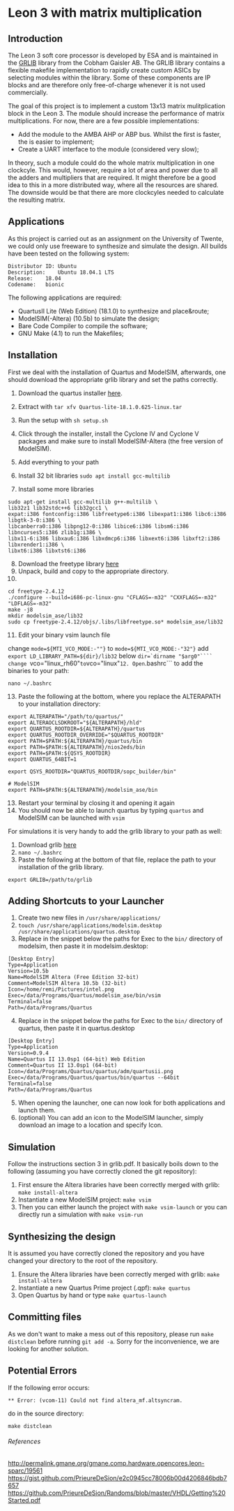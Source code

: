 # Leon 3 with matrix multiplication
## Introduction
The Leon 3 soft core processor is developed by ESA and is maintained in the [GRLIB](https://www.gaisler.com/index.php/downloads/leongrlib) library from the Cobham Gaisler AB. The GRLIB library contains a flexible makefile implementation to rapidly create custom ASICs by selecting modules within the library. Some of these components are IP blocks and are therefore only free-of-charge whenever it is not used commercially. 

The goal of this project is to implement a custom 13x13 matrix mulitplication block in the Leon 3. The module should increase the performance of matrix multiplications. For now, there are a few possible implementations:
* Add the module to the AMBA AHP or ABP bus. Whilst the first is faster, the is easier to implement;
* Create a UART interface to the module (considered very slow);

In theory, such a module could do the whole matrix multiplication in one clockcyle. This would, however, require a lot of area and power due to all the adders and multipliers that are required. It might therefore be a good idea to this in a more distributed way, where all the resources are shared. The downside would be that there are more clockcyles needed to calculate the resulting matrix.

## Applications
As this project is carried out as an assignment on the University of Twente, we could only use freeware to synthesize and simulate the design. All builds have been tested on the following system:

```
Distributor ID:	Ubuntu
Description:	Ubuntu 18.04.1 LTS
Release:	18.04
Codename:	bionic
```

The following applications are required:
* QuartusII Lite (Web Edition) (18.1.0) to synthesize and place&route;
* ModelSIM(-Altera) (10.5b) to simulate the design;
* Bare Code Compiler to compile the software;
* GNU Make (4.1) to run the Makefiles;

## Installation
First we deal with the installation of Quartus and ModelSIM, afterwards, one should download the appropriate grlib library and set the paths correctly.
1. Download the quartus installer [here](http://download.altera.com/akdlm/software/acdsinst/18.1std/625/ib_tar/Quartus-lite-18.1.0.625-linux.tar). 
2. Extract with ```tar xfv Quartus-lite-18.1.0.625-linux.tar```
3. Run the setup with ```sh setup.sh```
4. Click through the installer, install the Cyclone IV and Cyclone V packages and make sure to install ModelSIM-Altera (the free version of ModelSIM).
5. Add everything to your path

6. Install 32 bit libraries ```sudo apt install gcc-multilib```
7. Install some more libraries
```
sudo apt-get install gcc-multilib g++-multilib \
lib32z1 lib32stdc++6 lib32gcc1 \
expat:i386 fontconfig:i386 libfreetype6:i386 libexpat1:i386 libc6:i386 libgtk-3-0:i386 \
libcanberra0:i386 libpng12-0:i386 libice6:i386 libsm6:i386 libncurses5:i386 zlib1g:i386 \
libx11-6:i386 libxau6:i386 libxdmcp6:i386 libxext6:i386 libxft2:i386 libxrender1:i386 \
libxt6:i386 libxtst6:i386
```
8. Download the freetype library [here](http://download.savannah.gnu.org/releases/freetype/freetype-2.4.12.tar.bz2)
9. Unpack, build and copy to the appropriate directory.
10. 
```
cd freetype-2.4.12
./configure --build=i686-pc-linux-gnu "CFLAGS=-m32" "CXXFLAGS=-m32" "LDFLAGS=-m32"
make -j8
mkdir modelsim_ase/lib32
sudo cp freetype-2.4.12/objs/.libs/libfreetype.so* modelsim_ase/lib32
```
11. Edit your binary vsim launch file

change ```mode=${MTI_VCO_MODE:-""}``` to ```mode=${MTI_VCO_MODE:-"32"}```
add ```export LD_LIBRARY_PATH=${dir}/lib32``` below ```dir=`dirname "$arg0"````
change ```vco="linux_rh60"``` to ```vco="linux"```
12. Open ```.bashrc``` to add the binaries to your path:
```
nano ~/.bashrc
```
13. Paste the following at the bottom, where you replace the ALTERAPATH to your installation directory:
```# Quartus
export ALTERAPATH="/path/to/quartus/"
export ALTERAOCLSDKROOT="${ALTERAPATH}/hld"
export QUARTUS_ROOTDIR=${ALTERAPATH}/quartus
export QUARTUS_ROOTDIR_OVERRIDE="$QUARTUS_ROOTDIR"
export PATH=$PATH:${ALTERAPATH}/quartus/bin
export PATH=$PATH:${ALTERAPATH}/nios2eds/bin
export PATH=$PATH:${QSYS_ROOTDIR}
export QUARTUS_64BIT=1

export QSYS_ROOTDIR="QUARTUS_ROOTDIR/sopc_builder/bin"

# ModelSIM
export PATH=$PATH:${ALTERAPATH}/modelsim_ase/bin
```

13. Restart your terminal by closing it and opening it again
14. You should now be able to launch quartus by typing ```quartus``` and ModelSIM can be launched with ```vsim```

For simulations it is very handy to add the grlib library to your path as well:
1. Download grlib [here](https://www.gaisler.com/products/grlib/grlib-gpl-2018.3-b4226.tar.gz)
2. ```nano ~/.bashrc```
3. Paste the following at the bottom of that file, replace the path to your installation of the grlib library.
```
export GRLIB=/path/to/grlib
```

## Adding Shortcuts to your Launcher
1. Create two new files in ```/usr/share/applications/```
2. ```touch /usr/share/applications/modelsim.desktop /usr/share/applications/quartus.desktop```
3. Replace in the snippet below the paths for Exec to the ```bin/``` directory of modelsim, then paste it in modelsim.desktop:
```
[Desktop Entry]
Type=Application
Version=10.5b
Name=ModelSIM Altera (Free Edition 32-bit)
Comment=ModelSIM Altera 10.5b (32-bit)
Icon=/home/remi/Pictures/intel.png
Exec=/data/Programs/Quartus/modelsim_ase/bin/vsim
Terminal=false
Path=/data/Programs/Quartus
```
4. Replace in the snippet below the paths for Exec to the ```bin/``` directory of quartus, then paste it in quartus.desktop
```
[Desktop Entry]
Type=Application
Version=0.9.4
Name=Quartus II 13.0sp1 (64-bit) Web Edition
Comment=Quartus II 13.0sp1 (64-bit)
Icon=/data/Programs/Quartus/quartus/adm/quartusii.png
Exec=/data/Programs/Quartus/quartus/bin/quartus --64bit
Terminal=false
Path=/data/Programs/Quartus
```
5. When opening the launcher, one can now look for both applications and launch them.
6. (optional) You can add an icon to the ModelSIM launcher, simply download an image to a location and specify Icon.

## Simulation
Follow the instructions section 3 in grlib.pdf. It basically boils down to the following (assuming you have correctly cloned the git repository):
1. First ensure the Altera libraries have been correctly merged with grlib: ```make install-altera```
2. Instantiate a new ModelSIM project: ```make vsim```
3. Then you can either launch the project with ```make vsim-launch``` or you can directly run a simulation with ```make vsim-run```

## Synthesizing the design
It is assumed you have correctly cloned the repository and you have changed your directory to the root of the repository.
1. Ensure the Altera libraries have been correctly merged with grlib: ```make install-altera```
2. Instantiate a new Quartus Prime project (.qpf): ```make quartus```
3. Open Quartus by hand or type ```make quartus-launch```

## Committing files
As we don't want to make a mess out of this repository, please run ```make distclean``` before running ```git add -a```. Sorry for the inconvenience, we are looking for another solution.

## Potential Errors
If the following error occurs:
```
** Error: (vcom-11) Could not find altera_mf.altsyncram.
```
do in the source directory:
```
make distclean
```
###### References
http://permalink.gmane.org/gmane.comp.hardware.opencores.leon-sparc/19561
https://gist.github.com/PrieureDeSion/e2c0945cc78006b00d4206846bdb7657
https://github.com/PrieureDeSion/Randoms/blob/master/VHDL/Getting%20Started.pdf
